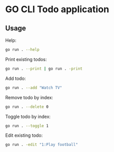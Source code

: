 # GO CLI Todo application

## Usage

Help:

```bash
go run . --help
```

Print existing todos:

```bash
go run . --print | go run . -print
```

Add todo:

```bash
go run . --add "Watch TV"
```

Remove todo by index:

```bash
go run . --delete 0
```

Toggle todo by index:

```bash
go run . --toggle 1
```

Edit existing todo:

```bash
go run . -edit "1:Play football"
```
